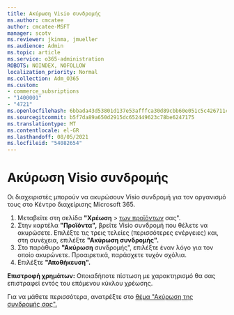 ```yaml
---
title: Ακύρωση Visio συνδρομής
ms.author: cmcatee
author: cmcatee-MSFT
manager: scotv
ms.reviewer: jkinma, jmueller
ms.audience: Admin
ms.topic: article
ms.service: o365-administration
ROBOTS: NOINDEX, NOFOLLOW
localization_priority: Normal
ms.collection: Adm_O365
ms.custom:
- commerce_subsriptions
- "1400001"
- "4721"
ms.openlocfilehash: 6bbada43d53801d137e53afffca30d89cbb60e051c5c426711caaadb36cf39bd
ms.sourcegitcommit: b5f7da89a650d2915dc652449623c78be6247175
ms.translationtype: MT
ms.contentlocale: el-GR
ms.lasthandoff: 08/05/2021
ms.locfileid: "54082654"
---
```

# <a name="cancel-visio-subscription"></a>Ακύρωση Visio συνδρομής

Οι διαχειριστές μπορούν να ακυρώσουν Visio συνδρομή για τον οργανισμό τους στο Κέντρο διαχείρισης Microsoft 365.

1. Μεταβείτε στη σελίδα **"Χρέωση** \> [των προϊόντων](https://go.microsoft.com/fwlink/p/?linkid=842054) σας".
2. Στην καρτέλα **"Προϊόντα",** βρείτε Visio συνδρομή που θέλετε να ακυρώσετε. Επιλέξτε τις τρεις τελείες (περισσότερες ενέργειες) και, στη συνέχεια, επιλέξτε **"Ακύρωση συνδρομής".**
3. Στο παράθυρο **"Ακύρωση** συνδρομής", επιλέξτε έναν λόγο για τον οποίο ακυρώνετε. Προαιρετικά, παράσχετε τυχόν σχόλια.
4. Επιλέξτε **"Αποθήκευση".**

**Επιστροφή χρημάτων:** Οποιαδήποτε πίστωση με χαρακτηρισμό θα σας επιστραφεί εντός του επόμενου κύκλου χρέωσης.

Για να μάθετε περισσότερα, ανατρέξτε στο [θέμα "Ακύρωση της συνδρομής σας".](/microsoft-365/commerce/subscriptions/cancel-your-subscription)
